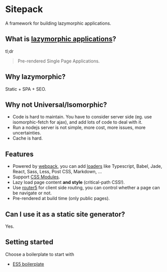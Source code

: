 # Sitepack
A framework for building lazymorphic applications.

## What is [lazymorphic applications](https://blog.andyet.com/2015/05/18/lazymorphic-apps-bringing-back-static-web)?
tl;dr
> Pre-rendered Single Page Applications.

## Why lazymorphic?
Static + SPA + SEO.

## Why not Universal/Isomorphic?
- Code is hard to maintain. You have to consider server side (eg. use isomorphic-fetch for ajax), and add lots of code to deal with it.
- Run a nodejs server is not simple, more cost, more issues, more uncertainties.
- Cache is hard.

## Features
- Powered by [webpack](https://webpack.github.io/), you can add [loaders](https://webpack.github.io/docs/list-of-loaders.html) like Typescript, Babel, Jade, React, Sass, Less, Post CSS, Markdown, ...
- Support [CSS Modules](https://github.com/css-modules/css-modules).
- Lazy load page content **and style** (critical-path CSS!).
- Use [router5](http://router5.github.io/) for client side routing, you can control whether a page can be navigate or not.
- Pre-rendered at build time (only public pages).

## Can I use it as a static site generator?
Yes.

## Setting started
Choose a boilerplate to start with
- [ES5 boilerplate](https://github.com/sitepack/es5-boilerplate)
